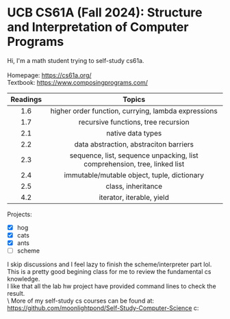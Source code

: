 # UCB CS61A (Fall 2024): Structure and Interpretation of Computer Programs
Hi, I'm a math student trying to self-study cs61a. \
\
Homepage: https://cs61a.org/ \
Textbook: https://www.composingprograms.com/      

| Readings | Topics |
| :------: | :----: |
| 1.6 | higher order function, currying, lambda expressions | 
| 1.7 | recursive functions, tree recursion | 
| 2.1 | native data types | 
| 2.2 | data abstraction, abstraciton barriers | 
| 2.3 | sequence, list, sequence unpacking, list comprehension, tree, linked list | 
| 2.4 | immutable/mutable object, tuple, dictionary | 
| 2.5 | class, inheritance |
| 4.2 | iterator, iterable, yield |

Projects:
- [x] hog
- [x] cats
- [x] ants
- [ ] scheme

I skip discussions and I feel lazy to finish the scheme/interpreter part lol.   \
This is a pretty good begining class for me to review the fundamental cs knowledge.  \
I like that all the lab hw project have provided command lines to check the result.  \
\ 
More of my self-study cs courses can be found at: https://github.com/moonlightpond/Self-Study-Computer-Science c:
